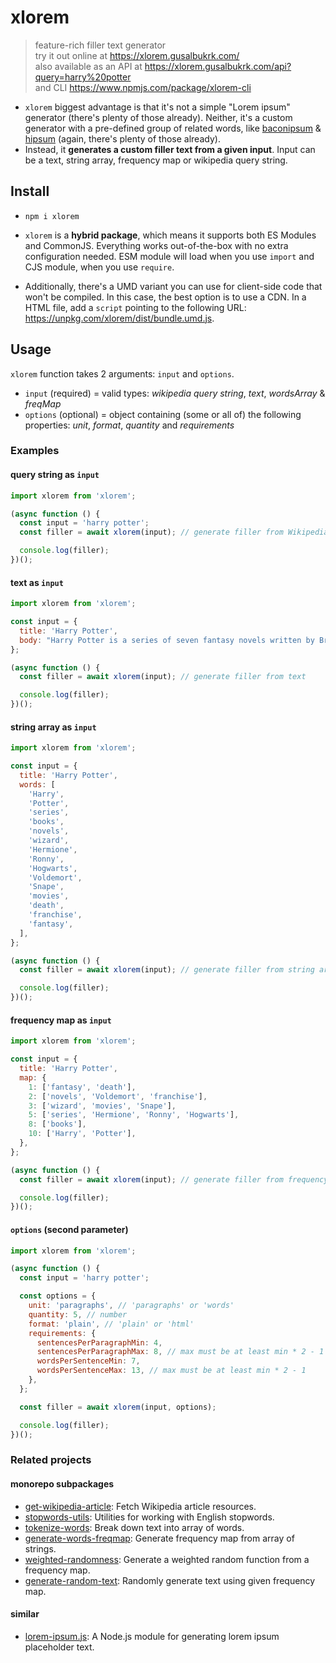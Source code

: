 # xlorem

> feature-rich filler text generator  
> try it out online at https://xlorem.gusalbukrk.com/  
> also available as an API at https://xlorem.gusalbukrk.com/api?query=harry%20potter  
> and CLI https://www.npmjs.com/package/xlorem-cli

- `xlorem` biggest advantage is that it's not a simple "Lorem ipsum" generator (there's plenty of those already). Neither, it's a custom generator with a pre-defined group of related words, like [baconipsum](baconipsum.com) & [hipsum](hipsum.co) (again, there's plenty of those already).
- Instead, it **generates a custom filler text from a given input**. Input can be a text, string array, frequency map or wikipedia query string.

## Install

- `npm i xlorem`

- `xlorem` is a **hybrid package**, which means it supports both ES Modules and CommonJS. Everything works out-of-the-box with no extra configuration needed. ESM module will load when you use `import` and CJS module, when you use `require`.
- Additionally, there's a UMD variant you can use for client-side code that won't be compiled. In this case, the best option is to use a CDN. In a HTML file, add a `script` pointing to the following URL: https://unpkg.com/xlorem/dist/bundle.umd.js.

## Usage

`xlorem` function takes 2 arguments: `input` and `options`.

- `input` (required) = valid types: _wikipedia query string_, _text_, _wordsArray_ & _freqMap_
- `options` (optional) = object containing (some or all of) the following properties: _unit_, _format_, _quantity_ and _requirements_

### Examples

#### query string as `input`

```javascript
import xlorem from 'xlorem';

(async function () {
  const input = 'harry potter';
  const filler = await xlorem(input); // generate filler from Wikipedia article (in English)

  console.log(filler);
})();
```

#### text as `input`

```javascript
import xlorem from 'xlorem';

const input = {
  title: 'Harry Potter',
  body: "Harry Potter is a series of seven fantasy novels written by British author J. K. Rowling. The novels chronicle the lives of a young wizard, Harry Potter, and his friends Hermione Granger and Ron Weasley, all of whom are students at Hogwarts School of Witchcraft and Wizardry. The main story arc concerns Harry's struggle against Lord Voldemort, a dark wizard who intends to become immortal, overthrow the wizard governing body known as the Ministry of Magic and subjugate all wizards and Muggles (non-magical people).\nSince the release of the first novel, Harry Potter and the Philosopher's Stone, on 26 June 1997, the books have found immense popularity, positive reviews, and commercial success worldwide. They have attracted a wide adult audience as well as younger readers and are often considered cornerstones of modern young adult literature. As of February 2018, the books have sold more than 500 million copies worldwide, making them the best-selling book series in history, and have been translated into eighty languages. The last four books consecutively set records as the fastest-selling books in history, with the final instalment selling roughly 2.7 million copies in the United Kingdom and 8.3 million copies in the United States within twenty-four hours of its release.\nThe series was originally published in English by Bloomsbury in the United Kingdom and Scholastic Press in the United States. All versions around the world are printed by Grafica Veneta in Italy.A play, Harry Potter and the Cursed Child, based on a story co-written by Rowling, premiered in London on 30 July 2016 at the Palace Theatre, and its script was published by Little, Brown. The original seven books were adapted into an eight-part namesake film series by Warner Bros. Pictures, which is the third-highest-grossing film series of all time as of February 2020. In 2016, the total value of the Harry Potter franchise was estimated at $25 billion, making Harry Potter one of the highest-grossing media franchises of all time.\nA series of many genres, including fantasy, drama, coming of age, and the British school story (which includes elements of mystery, thriller, adventure, horror, and romance), the world of Harry Potter explores numerous themes and includes many cultural meanings and references. According to Rowling, the main theme is death. Other major themes in the series include prejudice, corruption, and madness.The success of the books and films has allowed the Harry Potter franchise to expand with numerous derivative works, a traveling exhibition that premiered in Chicago in 2009, a studio tour in London that opened in 2012, a digital platform on which J. K. Rowling updates the series with new information and insight, and a pentalogy of spin-off films premiering in November 2016 with Fantastic Beasts and Where to Find Them, among many other developments. Most recently, themed attractions, collectively known as The Wizarding World of Harry Potter, have been built at several Universal Parks & Resorts amusement parks around the world.",
};

(async function () {
  const filler = await xlorem(input); // generate filler from text

  console.log(filler);
})();
```

#### string array as `input`

```javascript
import xlorem from 'xlorem';

const input = {
  title: 'Harry Potter',
  words: [
    'Harry',
    'Potter',
    'series',
    'books',
    'novels',
    'wizard',
    'Hermione',
    'Ronny',
    'Hogwarts',
    'Voldemort',
    'Snape',
    'movies',
    'death',
    'franchise',
    'fantasy',
  ],
};

(async function () {
  const filler = await xlorem(input); // generate filler from string array

  console.log(filler);
})();
```

#### frequency map as `input`

```javascript
import xlorem from 'xlorem';

const input = {
  title: 'Harry Potter',
  map: {
    1: ['fantasy', 'death'],
    2: ['novels', 'Voldemort', 'franchise'],
    3: ['wizard', 'movies', 'Snape'],
    5: ['series', 'Hermione', 'Ronny', 'Hogwarts'],
    8: ['books'],
    10: ['Harry', 'Potter'],
  },
};

(async function () {
  const filler = await xlorem(input); // generate filler from frequency map

  console.log(filler);
})();
```

#### `options` (second parameter)

```javascript
import xlorem from 'xlorem';

(async function () {
  const input = 'harry potter';

  const options = {
    unit: 'paragraphs', // 'paragraphs' or 'words'
    quantity: 5, // number
    format: 'plain', // 'plain' or 'html'
    requirements: {
      sentencesPerParagraphMin: 4,
      sentencesPerParagraphMax: 8, // max must be at least min * 2 - 1
      wordsPerSentenceMin: 7,
      wordsPerSentenceMax: 13, // max must be at least min * 2 - 1
    },
  };

  const filler = await xlorem(input, options);

  console.log(filler);
})();
```

### Related projects

#### monorepo subpackages

- [get-wikipedia-article](https://github.com/gusalbukrk/xlorem/tree/main/packages/get-wikipedia-article): Fetch Wikipedia article resources.
- [stopwords-utils](https://github.com/gusalbukrk/xlorem/tree/main/packages/stopwords-utils): Utilities for working with English stopwords.
- [tokenize-words](https://github.com/gusalbukrk/xlorem/tree/main/packages/tokenize-words): Break down text into array of words.
- [generate-words-freqmap](https://github.com/gusalbukrk/xlorem/tree/main/packages/generate-words-freqmap): Generate frequency map from array of strings.
- [weighted-randomness](https://github.com/gusalbukrk/xlorem/tree/main/packages/weighted-randomness): Generate a weighted random function from a frequency map.
- [generate-random-text](https://github.com/gusalbukrk/xlorem/tree/main/packages/generate-random-text): Randomly generate text using given frequency map.

#### similar

- [lorem-ipsum.js](https://github.com/knicklabs/lorem-ipsum.js): A Node.js module for generating lorem ipsum placeholder text.
